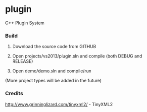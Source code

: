 plugin
======

C++ Plugin System 

### Build

1. Download the source code from GITHUB

2. Open projects/vs2013/plugin.sln and compile (both DEBUG and RELEASE)

3. Open demo/demo.sln and compile/run

(More project types will be added in the future)

### Credits

http://www.grinninglizard.com/tinyxml2/ - TinyXML2